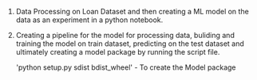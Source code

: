 1. Data Processing on Loan Dataset and then creating a ML model on the data as an experiment in a python notebook.
2. Creating a pipeline for the model for processing data, buliding and training the model on train dataset, predicting on the test dataset and ultimately creating a model package by running the script file.

   'python setup.py sdist bdist_wheel' - To create the Model package
